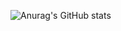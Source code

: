 ![Anurag's GitHub stats](https://github-readme-stats.vercel.app/api?username=Murzabulatov&show_icons=true&theme=dracula)

